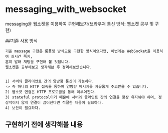 # messaging_with_websocket
messaging을 웹소켓을 이용하여 구현해보자(브라우져 통신 방식: 웹소켓 공부 및 구현)

##기존 사용 방식

    기존 message 구현은 롱폴링 방식으로 구현한 방식이었다면, 이번에는 WebSocket을 이용하여 실시간 쪽지, 
    흔히 말해 채팅을 구현해 볼 것입니다.
    웹소켓을 공부해보고 생각해본 후 정리해보았습니다.

    
    1) 서버와 클라이언트 간의 양방향 통신이 가능하다.
    -> 즉 하나의 HTTP 접속을 통하여 양방향 메시지를 자유롭게 주고받을 수 있습니다.
    2) 웹소켓 연결은 HTTP 프로토콜을 통해 이루어진다.
    3) stateful protocol이기 때문에 서버와 클라인트 간의 연결을 항상 유지해야 하며, 정상적이지 않게 연결이 끊어진다면 적절한 대응이 필요하다.
    4) 보안이 필요하다.

## 구현하기 전에 생각해볼 내용
